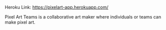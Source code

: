 Heroku Link: https://pixelart-app.herokuapp.com/

Pixel Art Teams is a collaborative art maker where individuals or teams can make pixel art.

